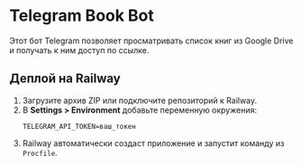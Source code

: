
# Telegram Book Bot

Этот бот Telegram позволяет просматривать список книг из Google Drive и получать к ним доступ по ссылке.

## Деплой на Railway

1. Загрузите архив ZIP или подключите репозиторий к Railway.
2. В **Settings > Environment** добавьте переменную окружения:
   ```
   TELEGRAM_API_TOKEN=ваш_токен
   ```
3. Railway автоматически создаст приложение и запустит команду из `Procfile`.
    